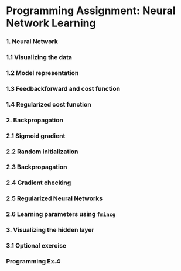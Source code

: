 # Programming Assignment: Neural Network Learning

### 1. Neural Network

### 1.1 Visualizing the data



### 1.2 Model representation



### 1.3 Feedbackforward and cost function



### 1.4 Regularized cost function



### 2. Backpropagation

### 2.1 Sigmoid gradient



### 2.2 Random initialization



### 2.3 Backpropagation



### 2.4 Gradient checking



### 2.5 Regularized Neural Networks



### 2.6 Learning parameters using `fmincg`



### 3. Visualizing the hidden layer

### 3.1 Optional exercise



### Programming Ex.4



